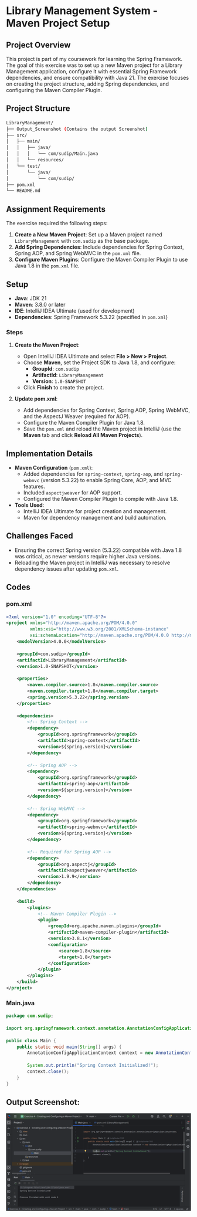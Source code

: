 # Library Management System - Maven Project Setup

## Project Overview
This project is part of my coursework for learning the Spring Framework. The goal of this exercise was to set up a new Maven project for a Library Management application, configure it with essential Spring Framework dependencies, and ensure compatibility with Java 21. The exercise focuses on creating the project structure, adding Spring dependencies, and configuring the Maven Compiler Plugin.

## Project Structure
```bash
LibraryManagement/
├── Output_Screenshot (Contains the output Screenshot)
├── src/
│   ├── main/
│   │   ├── java/
│   │   │   └── com/sudip/Main.java
│   │   └── resources/
│   └── test/
│       └── java/
│           └── com/sudip/
├── pom.xml
└── README.md
```

## Assignment Requirements
The exercise required the following steps:
1. **Create a New Maven Project**: Set up a Maven project named `LibraryManagement` with `com.sudip` as the base package.
2. **Add Spring Dependencies**: Include dependencies for Spring Context, Spring AOP, and Spring WebMVC in the `pom.xml` file.
3. **Configure Maven Plugins**: Configure the Maven Compiler Plugin to use Java 1.8 in the `pom.xml` file.

## Setup 
- **Java**: JDK 21
- **Maven**: 3.8.0 or later
- **IDE**: IntelliJ IDEA Ultimate (used for development)
- **Dependencies**: Spring Framework 5.3.22 (specified in `pom.xml`)

### Steps
1. **Create the Maven Project**:
   - Open IntelliJ IDEA Ultimate and select **File > New > Project**.
   - Choose **Maven**, set the Project SDK to Java 1.8, and configure:
     - **GroupId**: `com.sudip`
     - **ArtifactId**: `LibraryManagement`
     - **Version**: `1.0-SNAPSHOT`
   - Click **Finish** to create the project.

2. **Update pom.xml**:
   - Add dependencies for Spring Context, Spring AOP, Spring WebMVC, and the AspectJ Weaver (required for AOP).
   - Configure the Maven Compiler Plugin for Java 1.8.
   - Save the `pom.xml` and reload the Maven project in IntelliJ (use the **Maven** tab and click **Reload All Maven Projects**).



## Implementation Details
- **Maven Configuration** (`pom.xml`):
  - Added dependencies for `spring-context`, `spring-aop`, and `spring-webmvc` (version 5.3.22) to enable Spring Core, AOP, and MVC features.
  - Included `aspectjweaver` for AOP support.
  - Configured the Maven Compiler Plugin to compile with Java 1.8.
- **Tools Used**:
  - IntelliJ IDEA Ultimate for project creation and management.
  - Maven for dependency management and build automation.

## Challenges Faced
- Ensuring the correct Spring version (5.3.22) compatible with Java 1.8 was critical, as newer versions require higher Java versions.
- Reloading the Maven project in IntelliJ was necessary to resolve dependency issues after updating `pom.xml`.

## Codes

### pom.xml
```xml
<?xml version="1.0" encoding="UTF-8"?>
<project xmlns="http://maven.apache.org/POM/4.0.0"
         xmlns:xsi="http://www.w3.org/2001/XMLSchema-instance"
         xsi:schemaLocation="http://maven.apache.org/POM/4.0.0 http://maven.apache.org/xsd/maven-4.0.0.xsd">
    <modelVersion>4.0.0</modelVersion>

    <groupId>com.sudip</groupId>
    <artifactId>LibraryManagement</artifactId>
    <version>1.0-SNAPSHOT</version>

    <properties>
        <maven.compiler.source>1.8</maven.compiler.source>
        <maven.compiler.target>1.8</maven.compiler.target>
        <spring.version>5.3.22</spring.version>
    </properties>

    <dependencies>
        <!-- Spring Context -->
        <dependency>
            <groupId>org.springframework</groupId>
            <artifactId>spring-context</artifactId>
            <version>${spring.version}</version>
        </dependency>

        <!-- Spring AOP -->
        <dependency>
            <groupId>org.springframework</groupId>
            <artifactId>spring-aop</artifactId>
            <version>${spring.version}</version>
        </dependency>

        <!-- Spring WebMVC -->
        <dependency>
            <groupId>org.springframework</groupId>
            <artifactId>spring-webmvc</artifactId>
            <version>${spring.version}</version>
        </dependency>

        <!-- Required for Spring AOP -->
        <dependency>
            <groupId>org.aspectj</groupId>
            <artifactId>aspectjweaver</artifactId>
            <version>1.9.9</version>
        </dependency>
    </dependencies>

    <build>
        <plugins>
            <!-- Maven Compiler Plugin -->
            <plugin>
                <groupId>org.apache.maven.plugins</groupId>
                <artifactId>maven-compiler-plugin</artifactId>
                <version>3.8.1</version>
                <configuration>
                    <source>1.8</source>
                    <target>1.8</target>
                </configuration>
            </plugin>
        </plugins>
    </build>
</project>
```

### Main.java 

```java
package com.sudip;

import org.springframework.context.annotation.AnnotationConfigApplicationContext;

public class Main {
    public static void main(String[] args) {
        AnnotationConfigApplicationContext context = new AnnotationConfigApplicationContext();

        System.out.println("Spring Context Initialized!");
        context.close();
    }
}
```

## Output Screenshot:

![output](https://github.com/SudipSarkar1193/Digital-Nurture-4.0-JavaFSE/blob/main/Week3_Spring%20Core%20and%20Maven/Exercise%204%20-%20Creating%20and%20Configuring%20a%20Maven%20Project/Output_Screenshot/LibraryManagement.png?raw=true)